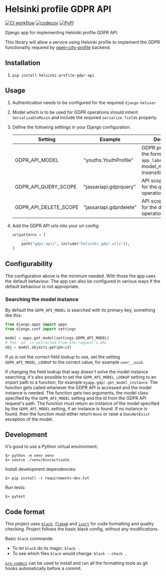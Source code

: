 # Helsinki profile GDPR API

[![CI workflow](https://github.com/City-of-Helsinki/helsinki-profile-gdpr-api/actions/workflows/ci.yml/badge.svg?branch=main)](https://github.com/City-of-Helsinki/helsinki-profile-gdpr-api/actions/workflows/ci.yml?query=branch:main)
[![codecov](https://codecov.io/gh/City-of-Helsinki/helsinki-profile-gdpr-api/branch/main/graph/badge.svg)](https://codecov.io/gh/City-of-Helsinki/helsinki-profile-gdpr-api)
[![PyPI](https://badgen.net/pypi/v/helsinki-profile-gdpr-api)](https://pypi.org/project/helsinki-profile-gdpr-api/)

Django app for implementing Helsinki profile GDPR API.

This library will allow a service using Helsinki profile to implement the GDPR
functionality required by [open-city-profile](https://github.com/City-of-Helsinki/open-city-profile)
backend.

## Installation

1. `pip install helsinki-profile-gdpr-api`

## Usage

1. Authentication needs to be configured for the required `django-heluser`

2. Model which is to be used for GDPR operations should inherit `SerializableMixin` and
   include the required `serialize_fields` property.

3. Define the following settings in your Django configuration.

    | Setting | Example | Description |
    |---|---|---|
    | GDPR_API_MODEL | "youths.YouthProfile" | GDPR profile model in the form `app_label.model_name`. model_name is case-insensitive. |
    | GDPR_API_QUERY_SCOPE | "jassariapi.gdprquery" | API scope required for the query operation. |
    | GDPR_API_DELETE_SCOPE | "jassariapi.gdprdelete" | API scope required for the delete operation. |

4. Add the GDPR API urls into your url config:

    ```python
    urlpatterns = [
        ...
        path("gdpr-api/", include("helsinki_gdpr.urls")),
    ]
    ```

## Configurability

The configuration above is the minimum needed. With those the app uses the default behaviour.
The app can also be configured in various ways if the default behaviour is not appropriate.

### Searching the model instance

By default the `GDPR_API_MODEL` is searched with its primary key, something like this:

```python
from django.apps import apps
from django.conf import settings

model = apps.get_model(settings.GDPR_API_MODEL)
# The `id` is extracted from the request's URL
obj = model.objects.get(pk=id)
```

If `pk` is not the correct field lookup to use, set the setting `GDPR_API_MODEL_LOOKUP` to the correct
value, for example `user__uuid`.

If changing the field lookup that way doesn't solve the model instance searching, it's also possible to
set the `GDPR_API_MODEL_LOOKUP` setting to an import path to a function, for example
`myapp.gdpr.get_model_instance`. The function gets called whenever the GDPR API is accessed and the model
instance is needed. The function gets two arguments, the model class specified by the `GDPR_API_MODEL`
setting and the id from the GDPR API request's path. The function must return an instance of the model
specified by the `GDPR_API_MODEL` setting, if an instance is found. If no instance is found, then the
function must either return `None` or raise a `DoesNotExist` exception of the model.

## Development

It's good to use a Python virtual environment:

    $> python -m venv venv
    $> source ./venv/bin/activate

Install development dependencies:

    $> pip install -r requirements-dev.txt

Run tests:

    $> pytest

## Code format

This project uses
[`black`](https://github.com/ambv/black),
[`flake8`](https://gitlab.com/pycqa/flake8) and
[`isort`](https://github.com/timothycrosley/isort)
for code formatting and quality checking. Project follows the basic black config, without any modifications.

Basic `black` commands:

* To let `black` do its magic: `black .`
* To see which files `black` would change: `black --check .`

[`pre-commit`](https://pre-commit.com/) can be used to install and run all the formatting tools as git hooks
automatically before a commit.
